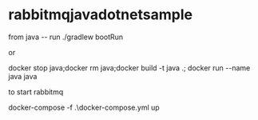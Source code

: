 # rabbitmqjavadotnetsample

from java -- run ./gradlew bootRun

or

docker stop java;docker rm java;docker build -t java .; docker run --name java java

to start rabbitmq 

docker-compose -f .\docker-compose.yml up
